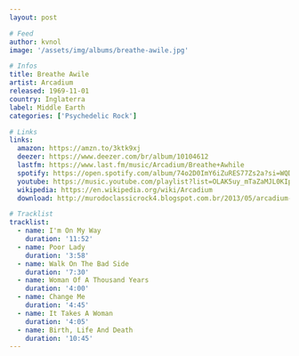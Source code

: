```yaml
---
layout: post

# Feed
author: kvnol
image: '/assets/img/albums/breathe-awile.jpg'

# Infos
title: Breathe Awile
artist: Arcadium
released: 1969-11-01
country: Inglaterra
label: Middle Earth
categories: ['Psychedelic Rock']

# Links
links:
  amazon: https://amzn.to/3ktk9xj
  deezer: https://www.deezer.com/br/album/10104612
  lastfm: https://www.last.fm/music/Arcadium/Breathe+Awhile
  spotify: https://open.spotify.com/album/74o2D0ImY6iZuRES77Zs2a?si=WQDYcnC9S3ODn87wDAYL0Q
  youtube: https://music.youtube.com/playlist?list=OLAK5uy_mTaZaMJL0KIp4nLVDnhIYCrHGi6nmgHws
  wikipedia: https://en.wikipedia.org/wiki/Arcadium
  download: http://murodoclassicrock4.blogspot.com.br/2013/05/arcadium-breathe-awhile-1969.html

# Tracklist
tracklist:
  - name: I'm On My Way
    duration: '11:52'
  - name: Poor Lady
    duration: '3:58'
  - name: Walk On The Bad Side
    duration: '7:30'
  - name: Woman Of A Thousand Years
    duration: '4:00'
  - name: Change Me
    duration: '4:45'
  - name: It Takes A Woman
    duration: '4:05'
  - name: Birth, Life And Death
    duration: '10:45'
---
```


